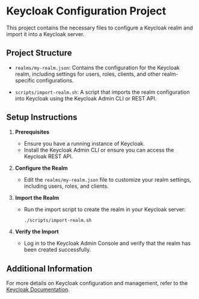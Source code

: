 # Keycloak Configuration Project

This project contains the necessary files to configure a Keycloak realm and import it into a Keycloak server.

## Project Structure

- `realms/my-realm.json`: Contains the configuration for the Keycloak realm, including settings for users, roles, clients, and other realm-specific configurations.
  
- `scripts/import-realm.sh`: A script that imports the realm configuration into Keycloak using the Keycloak Admin CLI or REST API.

## Setup Instructions

1. **Prerequisites**
   - Ensure you have a running instance of Keycloak.
   - Install the Keycloak Admin CLI or ensure you can access the Keycloak REST API.

2. **Configure the Realm**
   - Edit the `realms/my-realm.json` file to customize your realm settings, including users, roles, and clients.

3. **Import the Realm**
   - Run the import script to create the realm in your Keycloak server:
     ```bash
     ./scripts/import-realm.sh
     ```

4. **Verify the Import**
   - Log in to the Keycloak Admin Console and verify that the realm has been created successfully.

## Additional Information

For more details on Keycloak configuration and management, refer to the [Keycloak Documentation](https://www.keycloak.org/documentation).